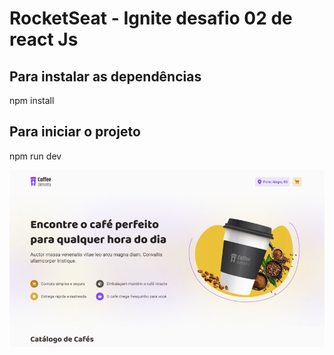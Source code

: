 # RocketSeat - Ignite desafio 02 de react Js

## Para instalar as dependências
npm install

## Para iniciar o projeto
npm run dev

<img src="./public/images/capa.png" alt="imagem do projeto" />